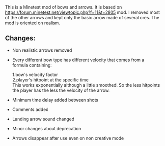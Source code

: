 This is a Minetest mod of bows and arrows. It is based on https://forum.minetest.net/viewtopic.php?f=11&t=2805 mod. I removed most of the other arrows and kept only the basic arrow made of several ores. The mod is oriented on realism.
 

Changes:
--------

 - Non realistic arrows removed



 - Every different bow type has different velocity that comes from a
   formula containing: 
   
   	 1.bow's velocity factor  
   	 2.player's hitpoint at the specific time   
   	 This works exponentially although a little smoothed. So the less hitpoints the player has the less the velocity of the arrow.

 

 - Minimum time delay added between shots



 - Comments added

 

 - Landing arrow sound changed

 

 - Minor changes about deprecation

 

 - Arrows disappear after use even on non creative mode

 

